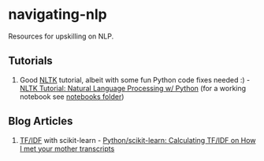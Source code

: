 # navigating-nlp
Resources for upskilling on NLP.

## Tutorials

1.  Good [NLTK](http://www.nltk.org/) tutorial, albeit with some fun Python code fixes needed :) - [NLTK Tutorial:  Natural Language Processing w/ Python](https://pythonprogramming.net/tokenizing-words-sentences-nltk-tutorial/) (for a working notebook see [notebooks folder](notebooks))

## Blog Articles

1.  [TF/IDF](https://en.wikipedia.org/wiki/Tf%E2%80%93idf) with scikit-learn - [Python/scikit-learn: Calculating TF/IDF on How I met your mother transcripts](http://www.markhneedham.com/blog/2015/02/15/pythonscikit-learn-calculating-tfidf-on-how-i-met-your-mother-transcripts/)

